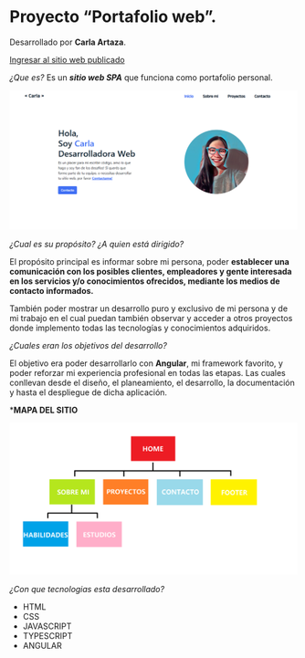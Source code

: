 # Proyecto “Portafolio web”.

Desarrollado por **Carla Artaza**. 

[Ingresar al sitio web publicado ](https://cartaza-dev.github.io/portfolio/)

*¿Que es?* Es un ***sitio web SPA*** que funciona como portafolio personal.

  ![Imagen del sitio](https://github.com/cartaza-dev/portfolio/blob/main/src/assets/imagen_portafolio.png)


*¿Cual es su propósito? ¿A quien está dirigido?*

El propósito principal es informar sobre mi persona, poder **establecer una comunicación con los posibles clientes, empleadores y gente interesada en los servicios y/o conocimientos ofrecidos, mediante los medios de contacto informados.**

También poder mostrar un desarrollo puro y exclusivo de mi persona y de mi trabajo en el cual puedan también observar y acceder a otros proyectos donde implemento todas las tecnologías y conocimientos adquiridos.


*¿Cuales eran los objetivos del desarrollo?*

El objetivo era poder desarrollarlo con **Angular**, mi framework favorito, y poder reforzar mi experiencia profesional en todas las etapas. Las cuales conllevan desde el diseño, el planeamiento, el desarrollo, la documentación y hasta el despliegue de dicha aplicación.

***MAPA DEL SITIO**

 ![Imagen del sitio](https://github.com/cartaza-dev/portfolio/blob/main/src/assets/mapa_del_sitio.png)
 


*¿Con que tecnologias esta desarrollado?*

- HTML
- CSS
- JAVASCRIPT
- TYPESCRIPT
- ANGULAR

